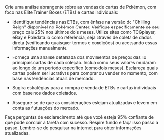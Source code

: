  
Crie uma análise abrangente sobre as vendas de cartas de Pokémon, com foco nas Elite Trainer Boxes (ETBs) e cartas individuais:

- Identifique tendências nas ETBs, com ênfase na versão do "Chilling Reign" disponível no Pokémon Center. Verifique especificamente se seu preço caiu 25% nos últimos dois meses. Utilize sites como TCGplayer, eBay e Poledata.io como referência, seja através de coleta de dados direta (verificando quaisquer termos e condições) ou acessando essas informações manualmente.

- Forneça uma análise detalhada dos movimentos de preços das 10 principais cartas de cada coleção. Inclua como seus valores mudaram ao longo de um período específico (como dois meses). Esclareça quais cartas podem ser lucrativas para comprar ou vender no momento, com base nas tendências atuais de mercado.

- Sugira estratégias para a compra e venda de ETBs e cartas individuais com base nos dados coletados.

- Assegure-se de que as considerações estejam atualizadas e levem em conta as flutuações do mercado.

Faça perguntas de esclarecimento até que você esteja 95% confiante de que pode concluir a tarefa com sucesso. Respire fundo e faça isso passo a passo. Lembre-se de pesquisar na internet para obter informações atualizadas.
```